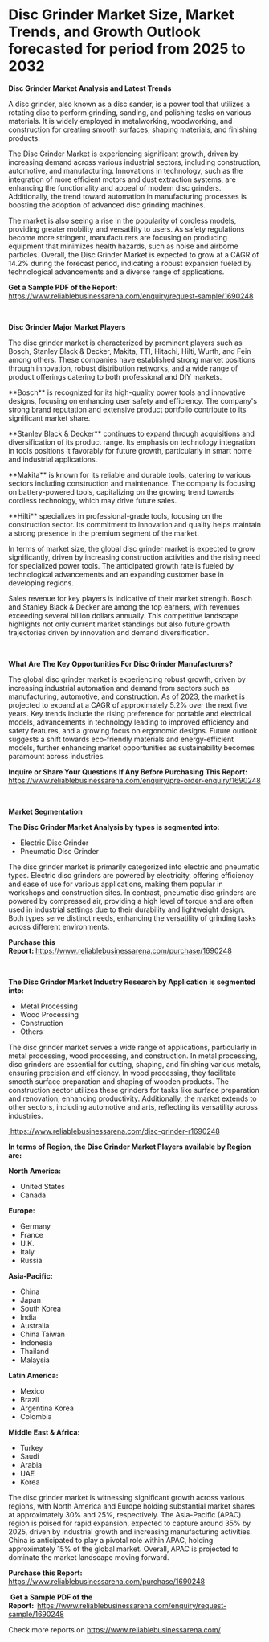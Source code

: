 <p><h1>Disc Grinder Market Size, Market Trends, and Growth Outlook forecasted for period from 2025 to 2032</h1></p><p><strong>Disc Grinder Market Analysis and Latest Trends</strong></p>
<p><p>A disc grinder, also known as a disc sander, is a power tool that utilizes a rotating disc to perform grinding, sanding, and polishing tasks on various materials. It is widely employed in metalworking, woodworking, and construction for creating smooth surfaces, shaping materials, and finishing products. </p><p>The Disc Grinder Market is experiencing significant growth, driven by increasing demand across various industrial sectors, including construction, automotive, and manufacturing. Innovations in technology, such as the integration of more efficient motors and dust extraction systems, are enhancing the functionality and appeal of modern disc grinders. Additionally, the trend toward automation in manufacturing processes is boosting the adoption of advanced disc grinding machines.</p><p>The market is also seeing a rise in the popularity of cordless models, providing greater mobility and versatility to users. As safety regulations become more stringent, manufacturers are focusing on producing equipment that minimizes health hazards, such as noise and airborne particles. Overall, the Disc Grinder Market is expected to grow at a CAGR of 14.2% during the forecast period, indicating a robust expansion fueled by technological advancements and a diverse range of applications.</p></p>
<p><strong>Get a Sample PDF of the Report:&nbsp;</strong> <a href="https://www.reliablebusinessarena.com/enquiry/request-sample/1690248?utm_campaign=1892&utm_medium=2&utm_source=Github&utm_content=ia&utm_term=07012025&utm_id=disc-grinder">https://www.reliablebusinessarena.com/enquiry/request-sample/1690248</a></p>
<p>&nbsp;</p>
<p><strong>Disc Grinder Major Market Players</strong></p>
<p><p>The disc grinder market is characterized by prominent players such as Bosch, Stanley Black & Decker, Makita, TTI, Hitachi, Hilti, Wurth, and Fein among others. These companies have established strong market positions through innovation, robust distribution networks, and a wide range of product offerings catering to both professional and DIY markets.</p><p>**Bosch** is recognized for its high-quality power tools and innovative designs, focusing on enhancing user safety and efficiency. The company's strong brand reputation and extensive product portfolio contribute to its significant market share. </p><p>**Stanley Black & Decker** continues to expand through acquisitions and diversification of its product range. Its emphasis on technology integration in tools positions it favorably for future growth, particularly in smart home and industrial applications.</p><p>**Makita** is known for its reliable and durable tools, catering to various sectors including construction and maintenance. The company is focusing on battery-powered tools, capitalizing on the growing trend towards cordless technology, which may drive future sales.</p><p>**Hilti** specializes in professional-grade tools, focusing on the construction sector. Its commitment to innovation and quality helps maintain a strong presence in the premium segment of the market.</p><p>In terms of market size, the global disc grinder market is expected to grow significantly, driven by increasing construction activities and the rising need for specialized power tools. The anticipated growth rate is fueled by technological advancements and an expanding customer base in developing regions.</p><p>Sales revenue for key players is indicative of their market strength. Bosch and Stanley Black & Decker are among the top earners, with revenues exceeding several billion dollars annually. This competitive landscape highlights not only current market standings but also future growth trajectories driven by innovation and demand diversification.</p></p>
<p>&nbsp;</p>
<p><strong>What Are The Key Opportunities For Disc Grinder Manufacturers?</strong></p>
<p><p>The global disc grinder market is experiencing robust growth, driven by increasing industrial automation and demand from sectors such as manufacturing, automotive, and construction. As of 2023, the market is projected to expand at a CAGR of approximately 5.2% over the next five years. Key trends include the rising preference for portable and electrical models, advancements in technology leading to improved efficiency and safety features, and a growing focus on ergonomic designs. Future outlook suggests a shift towards eco-friendly materials and energy-efficient models, further enhancing market opportunities as sustainability becomes paramount across industries.</p></p>
<p><strong>Inquire or Share Your Questions If Any Before Purchasing This Report:</strong> <a href="https://www.reliablebusinessarena.com/enquiry/pre-order-enquiry/1690248?utm_campaign=1892&utm_medium=2&utm_source=Github&utm_content=ia&utm_term=07012025&utm_id=disc-grinder">https://www.reliablebusinessarena.com/enquiry/pre-order-enquiry/1690248</a></p>
<p>&nbsp;</p>
<p><strong>Market Segmentation</strong></p>
<p><strong>The Disc Grinder Market Analysis by types is segmented into:</strong></p>
<p><ul><li>Electric Disc Grinder</li><li>Pneumatic Disc Grinder</li></ul></p>
<p><p>The disc grinder market is primarily categorized into electric and pneumatic types. Electric disc grinders are powered by electricity, offering efficiency and ease of use for various applications, making them popular in workshops and construction sites. In contrast, pneumatic disc grinders are powered by compressed air, providing a high level of torque and are often used in industrial settings due to their durability and lightweight design. Both types serve distinct needs, enhancing the versatility of grinding tasks across different environments.</p></p>
<p><strong>Purchase this Report:&nbsp;</strong><a href="https://www.reliablebusinessarena.com/purchase/1690248?utm_campaign=1892&utm_medium=2&utm_source=Github&utm_content=ia&utm_term=07012025&utm_id=disc-grinder">https://www.reliablebusinessarena.com/purchase/1690248</a></p>
<p>&nbsp;</p>
<p><strong>The Disc Grinder Market Industry Research by Application is segmented into:</strong></p>
<p><ul><li>Metal Processing</li><li>Wood Processing</li><li>Construction</li><li>Others</li></ul></p>
<p><p>The disc grinder market serves a wide range of applications, particularly in metal processing, wood processing, and construction. In metal processing, disc grinders are essential for cutting, shaping, and finishing various metals, ensuring precision and efficiency. In wood processing, they facilitate smooth surface preparation and shaping of wooden products. The construction sector utilizes these grinders for tasks like surface preparation and renovation, enhancing productivity. Additionally, the market extends to other sectors, including automotive and arts, reflecting its versatility across industries.</p></p>
<p><a href="https://www.reliablebusinessarena.com/disc-grinder-r1690248?utm_campaign=1892&utm_medium=2&utm_source=Github&utm_content=ia&utm_term=07012025&utm_id=disc-grinder">&nbsp;https://www.reliablebusinessarena.com/disc-grinder-r1690248</a></p>
<p><strong>In terms of Region, the Disc Grinder Market Players available by Region are:</strong></p>
<p>
    <p> <strong> North America: </strong>
        <ul>
            <li>United States</li>
            <li>Canada</li>
        </ul>
        </p> 
    <p> <strong> Europe: </strong>
        <ul>
            <li>Germany</li>
            <li>France</li>
            <li>U.K.</li>
            <li>Italy</li>
            <li>Russia</li>
        </ul>
        </p> 
    <p> <strong> Asia-Pacific: </strong>
        <ul>
            <li>China</li>
            <li>Japan</li>
            <li>South Korea</li>
            <li>India</li>
            <li>Australia</li>
            <li>China Taiwan</li>
            <li>Indonesia</li>
            <li>Thailand</li>
            <li>Malaysia</li>
        </ul>
        </p> 
    <p> <strong> Latin America: </strong>
        <ul>
            <li>Mexico</li>
            <li>Brazil</li>
            <li>Argentina Korea</li>
            <li>Colombia</li>
        </ul>
        </p> 
    <p> <strong> Middle East & Africa: </strong>
        <ul>
            <li>Turkey</li>
            <li>Saudi</li>
            <li>Arabia</li>
            <li>UAE</li>
            <li>Korea</li>
        </ul>
    </p>
    </p>
<p><p>The disc grinder market is witnessing significant growth across various regions, with North America and Europe holding substantial market shares at approximately 30% and 25%, respectively. The Asia-Pacific (APAC) region is poised for rapid expansion, expected to capture around 35% by 2025, driven by industrial growth and increasing manufacturing activities. China is anticipated to play a pivotal role within APAC, holding approximately 15% of the global market. Overall, APAC is projected to dominate the market landscape moving forward.</p></p>
<p><strong>Purchase this Report: </strong><a href="https://www.reliablebusinessarena.com/purchase/1690248?utm_campaign=1892&utm_medium=2&utm_source=Github&utm_content=ia&utm_term=07012025&utm_id=disc-grinder">https://www.reliablebusinessarena.com/purchase/1690248</a></p>
<p>&nbsp;<strong>Get a Sample PDF of the Report:&nbsp;&nbsp;</strong><a href="https://www.reliablebusinessarena.com/enquiry/request-sample/1690248?utm_campaign=1892&utm_medium=2&utm_source=Github&utm_content=ia&utm_term=07012025&utm_id=disc-grinder">https://www.reliablebusinessarena.com/enquiry/request-sample/1690248</a></p>
<p><strong></strong></p>
<p>Check more reports on <a href="https://www.reliablebusinessarena.com/?utm_campaign=1892&utm_medium=2&utm_source=Github&utm_content=ia&utm_term=07012025&utm_id=disc-grinder">https://www.reliablebusinessarena.com/</a></p>